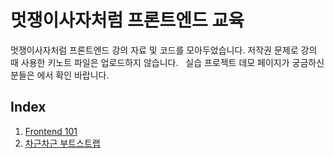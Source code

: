 # 멋쟁이사자처럼 프론트엔드 교육
멋쟁이사자처럼 프론트엔드 강의 자료 및 코드를 모아두었습니다. 저작권 문제로 강의 때 사용한 키노트 파일은 업로드하지 않습니다.  
실습 프로젝트 데모 페이지가 궁금하신 분들은 [](http://rohjs.github.io/likelion-frontend)에서 확인 바랍니다.

## Index

1. [Frontend 101](https://github.com/rohjs/likelion-frontend/tree/master/Frontend%20101)
2. [차근차근 부트스트랩](https://github.com/rohjs/likelion-frontend/tree/master/Bootstrap)
